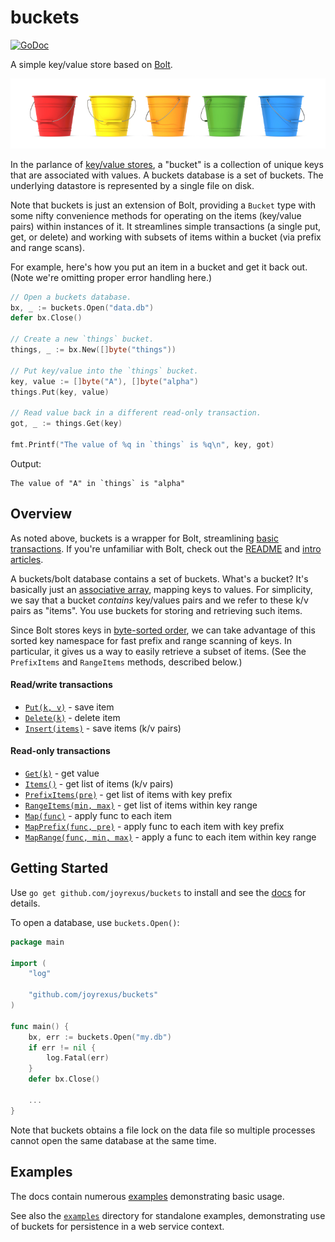 # buckets

[![GoDoc](https://godoc.org/github.com/joyrexus/buckets?status.svg)](https://godoc.org/github.com/joyrexus/buckets)

A simple key/value store based on [Bolt](https://github.com/boltdb/bolt). 

![buckets](buckets.jpg)

In the parlance of [key/value stores](https://en.wikipedia.org/wiki/Key-value_database), a "bucket" is a collection of unique keys that are associated with values. A buckets database is a set of buckets.  The underlying datastore is represented by a single file on disk.  

Note that buckets is just an extension of Bolt, providing a `Bucket` type with some nifty convenience methods for operating on the items (key/value pairs) within instances of it.  It streamlines simple transactions (a single put, get, or delete) and working with subsets of items within a bucket (via prefix and range scans). 

For example, here's how you put an item in a bucket and get it back out. (Note we're omitting proper error handling here.)

```go
// Open a buckets database.
bx, _ := buckets.Open("data.db")
defer bx.Close()

// Create a new `things` bucket.
things, _ := bx.New([]byte("things"))

// Put key/value into the `things` bucket.
key, value := []byte("A"), []byte("alpha")
things.Put(key, value)

// Read value back in a different read-only transaction.
got, _ := things.Get(key)

fmt.Printf("The value of %q in `things` is %q\n", key, got)
```

Output:

    The value of "A" in `things` is "alpha"


## Overview

As noted above, buckets is a wrapper for Bolt, streamlining [basic transactions](https://github.com/boltdb/bolt#transactions).  If you're unfamiliar with Bolt, check out the [README](https://github.com/boltdb/bolt#resources) and [intro articles](https://github.com/boltdb/bolt#resources).

A buckets/bolt database contains a set of buckets.  What's a bucket?  It's basically just an [associative array](https://en.wikipedia.org/wiki/Associative_array), mapping keys to values.  For simplicity, we say that a bucket *contains* key/values pairs and we refer to these k/v pairs as "items".  You use buckets for storing and retrieving such items.

Since Bolt stores keys in [byte-sorted order](https://github.com/boltdb/bolt#iterating-over-keys), we can take advantage of this sorted key namespace for fast prefix and range scanning of keys.  In particular, it gives us a way to easily retrieve a subset of items. (See the `PrefixItems` and `RangeItems` methods, described below.)


#### Read/write transactions

* [`Put(k, v)`](https://godoc.org/github.com/joyrexus/buckets#Bucket.Put) - save item
* [`Delete(k)`](https://godoc.org/github.com/joyrexus/buckets#Bucket.Delete) - delete item
* [`Insert(items)`](https://godoc.org/github.com/joyrexus/buckets#Bucket.Insert) - save items (k/v pairs)


#### Read-only transactions

* [`Get(k)`](https://godoc.org/github.com/joyrexus/buckets#Bucket.Get) - get value
* [`Items()`](https://godoc.org/github.com/joyrexus/buckets#Bucket.Items) - get list of items (k/v pairs)
* [`PrefixItems(pre)`](https://godoc.org/github.com/joyrexus/buckets#Bucket.PrefixItems) - get list of items with key prefix
* [`RangeItems(min, max)`](https://godoc.org/github.com/joyrexus/buckets#Bucket.RangeItems) - get list of items within key range
* [`Map(func)`](https://godoc.org/github.com/joyrexus/buckets#Bucket.Map) - apply func to each item
* [`MapPrefix(func, pre)`](https://godoc.org/github.com/joyrexus/buckets#Bucket.MapPrefix) - apply func to each item with key prefix
* [`MapRange(func, min, max)`](https://godoc.org/github.com/joyrexus/buckets#Bucket.MapRange) - apply a func to each item within key range


## Getting Started

Use `go get github.com/joyrexus/buckets` to install and see the [docs](https://godoc.org/github.com/joyrexus/buckets) for details.

To open a database, use `buckets.Open()`:

```go
package main

import (
    "log"

    "github.com/joyrexus/buckets"
)

func main() {
    bx, err := buckets.Open("my.db")
    if err != nil {
        log.Fatal(err)
    }
    defer bx.Close()

    ...
}
```

Note that buckets obtains a file lock on the data file so multiple processes cannot open the same database at the same time.


## Examples

The docs contain numerous [examples](https://godoc.org/github.com/joyrexus/buckets#pkg-examples) demonstrating basic usage.

See also the [`examples`](examples) directory for standalone examples, demonstrating use of buckets for persistence in a web service context.
